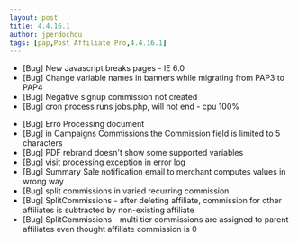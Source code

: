 ```yaml
---
layout: post
title: 4.4.16.1
author: jperdochqu
tags: [pap,Post Affiliate Pro,4.4.16.1]
---
```


- [Bug] New Javascript breaks pages - IE 6.0
- [Bug] Change variable names in banners while migrating from PAP3 to PAP4
- [Bug] Negative signup commission not created
- [Bug] cron process runs jobs.php, will not end - cpu 100%

<!--more-->

- [Bug] Erro Processing document
- [Bug] in Campaigns Commissions the Commission field is limited to 5 characters
- [Bug] PDF rebrand doesn't show some supported variables
- [Bug] visit processing exception in error log
- [Bug] Summary Sale notification email to merchant computes values in wrong way
- [Bug] split commissions in varied recurring commission
- [Bug] SplitCommissions - after deleting affiliate, commission for other affiliates is subtracted by non-existing affiliate
- [Bug] SplitCommissions - multi tier commissions are assigned to parent affiliates even thought affiliate commission is 0
